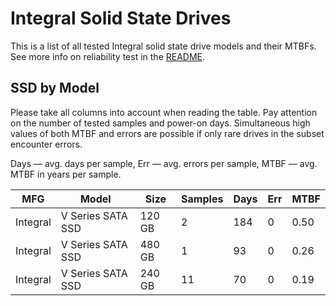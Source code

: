 Integral Solid State Drives
===========================

This is a list of all tested Integral solid state drive models and their MTBFs. See
more info on reliability test in the [README](https://github.com/linuxhw/SMART).

SSD by Model
------------

Please take all columns into account when reading the table. Pay attention on the
number of tested samples and power-on days. Simultaneous high values of both MTBF
and errors are possible if only rare drives in the subset encounter errors.

Days — avg. days per sample,
Err  — avg. errors per sample,
MTBF — avg. MTBF in years per sample.

| MFG       | Model              | Size   | Samples | Days  | Err   | MTBF |
|-----------|--------------------|--------|---------|-------|-------|------|
| Integral  | V Series SATA SSD  | 120 GB | 2       | 184   | 0     | 0.50   |
| Integral  | V Series SATA SSD  | 480 GB | 1       | 93    | 0     | 0.26   |
| Integral  | V Series SATA SSD  | 240 GB | 11      | 70    | 0     | 0.19   |
